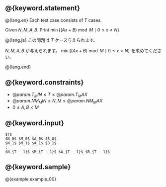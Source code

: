 ## @{keyword.statement}

@{lang.en}
Each test case consists of $T$ cases.

Given $N, M, A, B$. Print $\min\lbrace (Ax+B)\bmod M\mid 0\leq x < N\rbrace$. 

@{lang.ja}
この問題は $T$ ケース与えられます。

$N, M, A, B$ が与えられます。
$\min\lbrace (Ax+B)\bmod M\mid 0\leq x < N\rbrace$ を求めてください。

@{lang.end}


## @{keyword.constraints}

- $@{param.T_MIN} \leq T \leq @{param.T_MAX}$
- $@{param.NM_MIN} \leq N, M \leq @{param.NM_MAX}$
- $0 \leq A, B < M$

## @{keyword.input}

```
$T$
$N_0$ $M_0$ $A_0$ $B_0$
$N_1$ $M_1$ $A_1$ $B_1$
:
$N_{T - 1}$ $M_{T - 1}$ $A_{T - 1}$ $B_{T - 1}$
```

## @{keyword.sample}

@{example.example_00}

